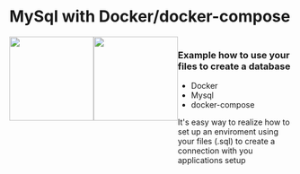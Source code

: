 # MySql with Docker/docker-compose
<div style="display: flex;">
<img width="150" src="https://cdn.iconscout.com/icon/free/png-256/docker-2-458268.png">
<img width="150" src="https://cdn.iconscout.com/icon/free/png-256/mysql-6-226028.png">
<div>
<h3>Example how to use your files to create a database</h3>
<ul>
<li>Docker</li>
<li>Mysql</li>
<li>docker-compose</li>
</ul>
<p>
It's easy way to realize how to set up an enviroment using your files (.sql) to create a connection with you applications setup
<p>
